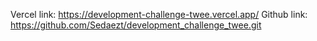 Vercel link: https://development-challenge-twee.vercel.app/
Github link: https://github.com/Sedaezt/development_challenge_twee.git

